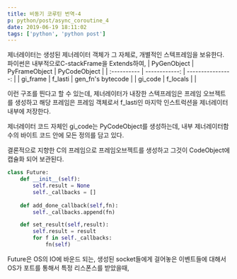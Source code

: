```yaml
---
title: 비동기 코루틴 번역-4
p: python/post/async_coroutine_4
date: 2019-06-19 18:11:02
tags: ['python', 'python post']
---
```



제너레이터는 생성된 제너레이터 객체가 그 자체로, 개별적인 스텍프레임을 보유한다.
파이썬은 내부적으로C-stackFrame을 Extends하여,
| PyGenObject | PyFrameObject |      PyCodeObject |
| :---------- | ------------: | ----------------: |
| gi_frame    |       f_lasti | gen_fn's bytecode |
| gi_code     |      f_locals |                   |

이런 구조를 띈다고 할 수 있는데, 제너레이터가 내장한 스텍프레임은 프레임 오브젝트를 생성하고 해당 프레임은 프레임 객체로서 f_lasti인 마지막 인스트럭션을 제너레이터 내부에 저장한다.

제너레이터 코드 자체인 gi_code는 PyCodeObject를 생성하는데, 내부 제너레이터함수의 바이트 코드 안에 모든 정의를 담고 있다.

결론적으로 지향한 C의 프레임으로 프레임오브젝트를 생성하고 그것이 CodeObject에 캡슐화 되어 보관된다.

```python
class Future:
	def __init__(self):
		self.result = None
		self._callbacks = []
	
	def add_done_callback(self,fn):
		self._callbacks.append(fn)

	def set_result(self,result):
		self.result = result
		for f in self._callbacks:
			fn(self)
```
Future은 OS의 IO에 바운드 되는, 생성된 socket들에게 걸어놓은 이벤트들에 대해서 OS가 포트를 통해서 특정 리스폰스를 받았을때,